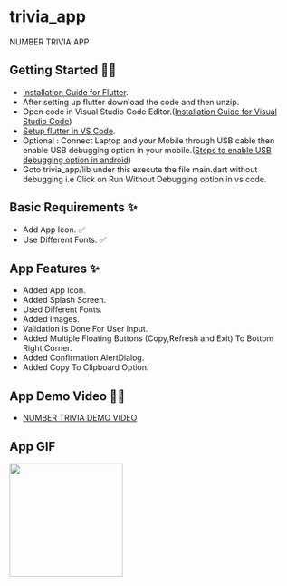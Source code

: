 # trivia_app

NUMBER TRIVIA APP

## Getting Started 🤩😍


* [Installation Guide for Flutter](https://flutter.dev/docs/get-started/install).
* After setting up flutter download the code and then unzip.
* Open code in  Visual Studio Code Editor.([Installation Guide for Visual Studio Code](https://code.visualstudio.com/docs))
* [Setup flutter in VS Code](https://docs.flutter.dev/development/tools/vs-code).
* Optional : Connect Laptop and your Mobile through USB cable then enable USB debugging option in your mobile.([Steps to enable USB debugging option in android](https://www.youtube.com/results?search_query=enable+debugging+mode+android))
* Goto trivia_app/lib under this execute the file main.dart without debugging i.e Click on Run Without Debugging option in vs code.

## Basic Requirements ✨

* Add App Icon. ✅
* Use Different Fonts. ✅

## App Features ✨

* Added App Icon.
* Added Splash Screen.
* Used Different Fonts.
* Added Images.
* Validation Is Done For User Input.
* Added Multiple Floating Buttons (Copy,Refresh and Exit) To Bottom Right Corner.
* Added Confirmation AlertDialog.
* Added Copy To Clipboard Option.

## App Demo Video 🎥🎥

* [NUMBER TRIVIA DEMO VIDEO](images/Demo_video.mp4)

## App GIF

<p> <img src="images/Demo.gif" width="200">

